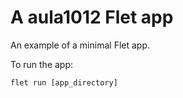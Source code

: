 # A aula1012 Flet app

An example of a minimal Flet app.

To run the app:

```
flet run [app_directory]
```